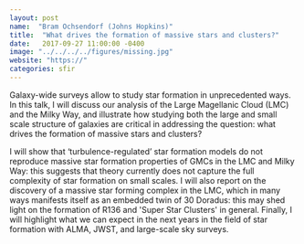 ```yaml
---
layout: post
name:  "Bram Ochsendorf (Johns Hopkins)"
title:  "What drives the formation of massive stars and clusters?"
date:   2017-09-27 11:00:00 -0400
image: "../../../../figures/missing.jpg"
website: "https://"
categories: sfir
---
```


Galaxy-wide surveys allow to study star formation in unprecedented 
ways. In this talk, I will discuss our analysis of the Large Magellanic 
Cloud (LMC) and the Milky Way, and illustrate how studying both the 
large and small scale structure of galaxies are critical in addressing 
the question: what drives the formation of massive stars and clusters?

I will show that ‘turbulence-regulated’ star formation models do not 
reproduce massive star formation properties of GMCs in the LMC and 
Milky Way: this suggests that theory currently does not capture the 
full complexity of star formation on small  scales. I will also report 
on the discovery of a massive star forming complex in the LMC, which in 
many ways manifests itself as an embedded twin of 30 Doradus: this may 
shed light on the formation of R136 and 'Super Star Clusters' in 
general. Finally, I will highlight what we can expect in the next years 
in the field of star formation with ALMA, JWST, and large-scale sky 
surveys. 
